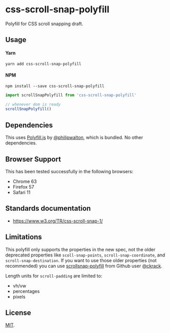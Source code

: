 # css-scroll-snap-polyfill

Polyfill for CSS scroll snapping draft.

## Usage

#### Yarn
`yarn add css-scroll-snap-polyfill`

#### NPM
`npm install --save css-scroll-snap-polyfill`

```js
import scrollSnapPolyfill from 'css-scroll-snap-polyfill'

// whenever dom is ready
scrollSnapPolyfill()
```


## Dependencies

This uses [Polyfill.js](https://github.com/philipwalton/polyfill) by [@philipwalton](https://github.com/philipwalton), which is bundled.
No other dependencies.


Browser Support
---------------

This has been tested successfully in the following browsers:

* Chrome 63
* Firefox 57
* Safari 11


Standards documentation
-----------------------

* https://www.w3.org/TR/css-scroll-snap-1/


Limitations
-----------

This polyfill only supports the properties in the new spec, not the older deprecated
properties like `scoll-snap-points`, `scroll-snap-coordinate`, and `scroll-snap-destination`.
If you want to use those older properties (not recommended) you can use  [scrollsnap-polyfill](https://github.com/ckrack/scrollsnap-polyfill) from Github user [@ckrack](https://github.com/ckrack).

Length units for `scroll-padding` are limited to:

* vh/vw
* percentages
* pixels

## License

[MIT](LICENSE).
